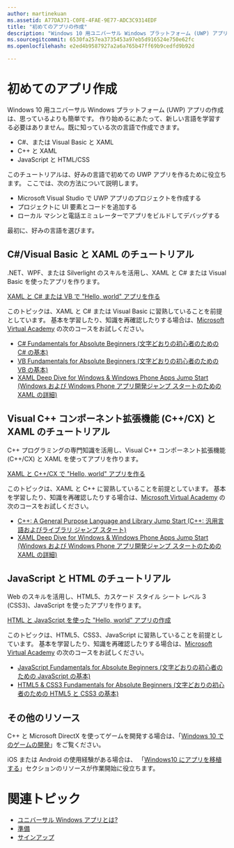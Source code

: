 ```yaml
---
author: martinekuan
ms.assetid: A77DA371-C0FE-4FAE-9E77-ADC3C9314EDF
title: "初めてのアプリの作成"
description: "Windows 10 用ユニバーサル Windows プラットフォーム (UWP) アプリの作成は、思っているよりも簡単です。"
ms.sourcegitcommit: 6530fa257ea3735453a97eb5d916524e750e62fc
ms.openlocfilehash: e2ed4b9587927a2a6a765b47ff69b9cedfd9b92d

---
```

# 初めてのアプリ作成

Windows 10 用ユニバーサル Windows プラットフォーム (UWP) アプリの作成は、思っているよりも簡単です。 作り始めるにあたって、新しい言語を学習する必要はありません。既に知っている次の言語で作成できます。

-   C#、または Visual Basic と XAML
-   C++ と XAML
-   JavaScript と HTML/CSS

このチュートリアルは、好みの言語で初めての UWP アプリを作るために役立ちます。 ここでは、次の方法について説明します。

-   Microsoft Visual Studio で UWP アプリのプロジェクトを作成する
-   プロジェクトに UI 要素とコードを追加する
-   ローカル マシンと電話エミュレーターでアプリをビルドしてデバッグする

最初に、好みの言語を選びます。

## C#/Visual Basic と XAML のチュートリアル

.NET、WPF、または Silverlight のスキルを活用し、XAML と C# または Visual Basic を使ったアプリを作ります。

[XAML と C# または VB で "Hello, world" アプリを作る](create-a-hello-world-app-xaml-universal.md)

このトピックは、XAML と C# または Visual Basic に習熟していることを前提としています。 基本を学習したり、知識を再確認したりする場合は、[Microsoft Virtual Academy](http://www.microsoftvirtualacademy.com/) の次のコースをお試しください。

-   [C# Fundamentals for Absolute Beginners (文字どおりの初心者のための C# の基本)](http://www.microsoftvirtualacademy.com/training-courses/c-fundamentals-for-absolute-beginners)
-   [VB Fundamentals for Absolute Beginners (文字どおりの初心者のための VB の基本)](http://www.microsoftvirtualacademy.com/training-courses/vb-fundamentals-for-absolute-beginners)
-   [XAML Deep Dive for Windows & Windows Phone Apps Jump Start (Windows および Windows Phone アプリ開発ジャンプ スタートのための XAML の詳細)](http://www.microsoftvirtualacademy.com/training-courses/xaml-deep-dive-for-windows-windows-phone-apps-jump-start)

## Visual C++ コンポーネント拡張機能 (C++/CX) と XAML のチュートリアル

C++ プログラミングの専門知識を活用し、Visual C++ コンポーネント拡張機能 (C++/CX) と XAML を使ってアプリを作ります。

[XAML と C++/CX で "Hello, world" アプリを作る](create-a-basic-windows-10-app-in-cpp.md)

このトピックは、XAML と C++ に習熟していることを前提としています。 基本を学習したり、知識を再確認したりする場合は、[Microsoft Virtual Academy](http://go.microsoft.com/fwlink/p/?LinkID=389916) の次のコースをお試しください。

-   [C++: A General Purpose Language and Library Jump Start (C++: 汎用言語およびライブラリ ジャンプ スタート)](http://www.microsoftvirtualacademy.com/training-courses/c-a-general-purpose-language-and-library-jump-start)
-   [XAML Deep Dive for Windows & Windows Phone Apps Jump Start (Windows および Windows Phone アプリ開発ジャンプ スタートのための XAML の詳細)](http://www.microsoftvirtualacademy.com/training-courses/xaml-deep-dive-for-windows-windows-phone-apps-jump-start)

## JavaScript と HTML のチュートリアル

Web のスキルを活用し、HTML5、カスケード スタイル シート レベル 3 (CSS3)、JavaScript を使ったアプリを作ります。

[HTML と JavaScript を使った "Hello, world" アプリの作成](create-a-hello-world-app-js-universal.md)

このトピックは、HTML5、CSS3、JavaScript に習熟していることを前提としています。 基本を学習したり、知識を再確認したりする場合は、[Microsoft Virtual Academy](http://go.microsoft.com/fwlink/p/?LinkID=389916) の次のコースをお試しください。

-   [JavaScript Fundamentals for Absolute Beginners (文字どおりの初心者のための JavaScript の基本)](http://www.microsoftvirtualacademy.com/training-courses/javascript-fundamentals-for-absolute-beginners)
-   [HTML5 & CSS3 Fundamentals for Absolute Beginners (文字どおりの初心者のための HTML5 と CSS3 の基本)](http://www.microsoftvirtualacademy.com/training-courses/html5-css3-fundamentals-development-for-absolute-beginners)

## その他のリソース

C++ と Microsoft DirectX を使ってゲームを開発する場合は、「[Windows 10 でのゲームの開発](https://dev.windows.com/games)」をご覧ください。

iOS または Android の使用経験がある場合は、 「[Windows10 にアプリを移植する](https://msdn.microsoft.com/library/windows/apps/Mt238321)」セクションのリソースが作業開始に役立ちます。

# 関連トピック

* [ユニバーサル Windows アプリとは?](whats-a-uwp.md)
* [準備](get-set-up.md)
* [サインアップ](sign-up.md)
 




<!--HONumber=Jun16_HO4-->


